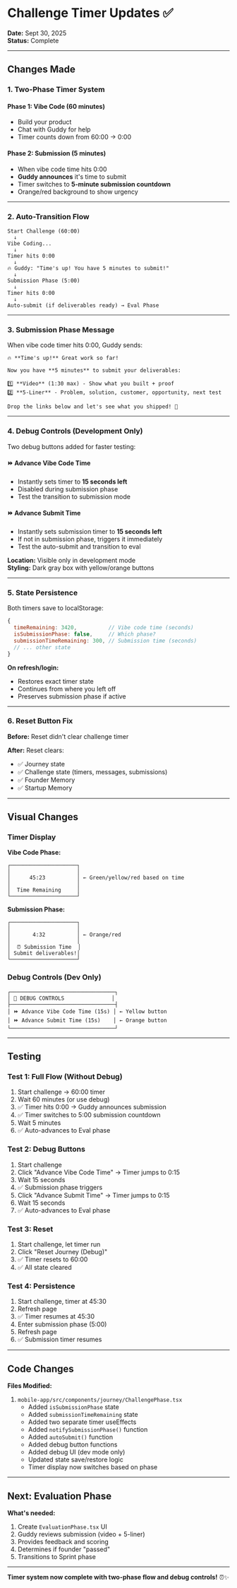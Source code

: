 # Challenge Timer Updates ✅

**Date:** Sept 30, 2025  
**Status:** Complete

---

## Changes Made

### **1. Two-Phase Timer System**

#### **Phase 1: Vibe Code (60 minutes)**
- Build your product
- Chat with Guddy for help
- Timer counts down from 60:00 → 0:00

#### **Phase 2: Submission (5 minutes)**
- When vibe code time hits 0:00
- **Guddy announces** it's time to submit
- Timer switches to **5-minute submission countdown**
- Orange/red background to show urgency

---

### **2. Auto-Transition Flow**

```
Start Challenge (60:00)
  ↓
Vibe Coding...
  ↓
Timer hits 0:00
  ↓
🔥 Guddy: "Time's up! You have 5 minutes to submit!"
  ↓
Submission Phase (5:00)
  ↓
Timer hits 0:00
  ↓
Auto-submit (if deliverables ready) → Eval Phase
```

---

### **3. Submission Phase Message**

When vibe code timer hits 0:00, Guddy sends:

```
🔥 **Time's up!** Great work so far!

Now you have **5 minutes** to submit your deliverables:

1️⃣ **Video** (1:30 max) - Show what you built + proof
2️⃣ **5-Liner** - Problem, solution, customer, opportunity, next test

Drop the links below and let's see what you shipped! 🚀
```

---

### **4. Debug Controls (Development Only)**

Two debug buttons added for faster testing:

#### **⏩ Advance Vibe Code Time**
- Instantly sets timer to **15 seconds left**
- Disabled during submission phase
- Test the transition to submission mode

#### **⏩ Advance Submit Time**
- Instantly sets submission timer to **15 seconds left**
- If not in submission phase, triggers it immediately
- Test the auto-submit and transition to eval

**Location:** Visible only in development mode  
**Styling:** Dark gray box with yellow/orange buttons

---

### **5. State Persistence**

Both timers save to localStorage:
```javascript
{
  timeRemaining: 3420,          // Vibe code time (seconds)
  isSubmissionPhase: false,     // Which phase?
  submissionTimeRemaining: 300, // Submission time (seconds)
  // ... other state
}
```

**On refresh/login:**
- Restores exact timer state
- Continues from where you left off
- Preserves submission phase if active

---

### **6. Reset Button Fix**

**Before:** Reset didn't clear challenge timer

**After:** Reset clears:
- ✅ Journey state
- ✅ Challenge state (timers, messages, submissions)
- ✅ Founder Memory
- ✅ Startup Memory

---

## Visual Changes

### **Timer Display**

**Vibe Code Phase:**
```
┌─────────────────────┐
│                     │
│      45:23          │ ← Green/yellow/red based on time
│                     │
│  Time Remaining     │
└─────────────────────┘
```

**Submission Phase:**
```
┌─────────────────────┐
│                     │
│       4:32          │ ← Orange/red
│                     │
│  ⏰ Submission Time  │
│ Submit deliverables!│
└─────────────────────┘
```

### **Debug Controls (Dev Only)**

```
┌─────────────────────────────────┐
│ 🐛 DEBUG CONTROLS               │
├─────────────────────────────────┤
│ ⏩ Advance Vibe Code Time (15s) │ ← Yellow button
│ ⏩ Advance Submit Time (15s)    │ ← Orange button
└─────────────────────────────────┘
```

---

## Testing

### **Test 1: Full Flow (Without Debug)**
1. Start challenge → 60:00 timer
2. Wait 60 minutes (or use debug)
3. ✅ Timer hits 0:00 → Guddy announces submission
4. ✅ Timer switches to 5:00 submission countdown
5. Wait 5 minutes
6. ✅ Auto-advances to Eval phase

### **Test 2: Debug Buttons**
1. Start challenge
2. Click "Advance Vibe Code Time" → Timer jumps to 0:15
3. Wait 15 seconds
4. ✅ Submission phase triggers
5. Click "Advance Submit Time" → Timer jumps to 0:15
6. Wait 15 seconds
7. ✅ Auto-advances to Eval phase

### **Test 3: Reset**
1. Start challenge, let timer run
2. Click "Reset Journey (Debug)"
3. ✅ Timer resets to 60:00
4. ✅ All state cleared

### **Test 4: Persistence**
1. Start challenge, timer at 45:30
2. Refresh page
3. ✅ Timer resumes at 45:30
4. Enter submission phase (5:00)
5. Refresh page
6. ✅ Submission timer resumes

---

## Code Changes

**Files Modified:**
1. `mobile-app/src/components/journey/ChallengePhase.tsx`
   - Added `isSubmissionPhase` state
   - Added `submissionTimeRemaining` state
   - Added two separate timer useEffects
   - Added `notifySubmissionPhase()` function
   - Added `autoSubmit()` function
   - Added debug button functions
   - Added debug UI (dev mode only)
   - Updated state save/restore logic
   - Timer display now switches based on phase

---

## Next: Evaluation Phase

**What's needed:**
1. Create `EvaluationPhase.tsx` UI
2. Guddy reviews submission (video + 5-liner)
3. Provides feedback and scoring
4. Determines if founder "passed"
5. Transitions to Sprint phase

---

**Timer system now complete with two-phase flow and debug controls!** ⏰✨
